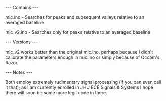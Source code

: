 --- Contains ---

  mic.ino - Searches for peaks and subsequent valleys relative to an averaged baseline

  mic_v2.ino - Searches only for peaks relative to an averaged baseline


--- Versions ---

  mic_v2 works better than the original mic.ino, perhaps because I didn't calibrate the parameters enough in mic.ino or simply because of Occam's Razor.


--- Notes ---

  Both employ extremely rudimentary signal processing (if you can even call it that); as I am currently enrolled in JHU ECE Signals & Systems I hope there will soon be some more legit code in there.

